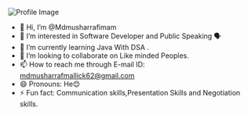 ![Profile Image](https://i.gifer.com/origin/89/899d8d16422a57b6479bde70755c10a8_w200.gif)

- 👋 Hi, I’m @Mdmusharrafimam
- 👀 I’m interested in Software Developer and Public Speaking 🗣️ 
- 🌱 I’m currently learning Java With DSA .
- 💞️ I’m looking to collaborate on Like minded Peoples.
- 📫 How to reach me through E-mail ID: mdmusharrafmallick62@gmail.com
- 😄 Pronouns: He😊
- ⚡ Fun fact: Communication skills,Presentation Skills and Negotiation skills.

<!---
Mdmusharrafimam/Mdmusharrafimam is a ✨ special ✨ repository because its `README.md` (this file) appears on your GitHub profile.
You can click the Preview link to take a look at your changes.
--->
